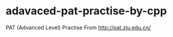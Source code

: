 adavaced-pat-practise-by-cpp
============================

PAT (Advanced Level) Practise From http://pat.zju.edu.cn/
